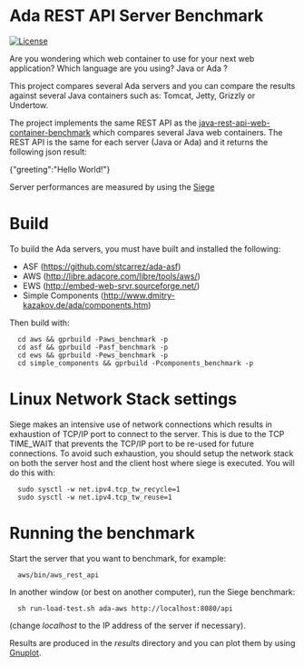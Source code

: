 # Ada REST API Server Benchmark

[![License](http://img.shields.io/badge/license-APACHE2-blue.svg)](LICENSE)

Are you wondering which web container to use for your next web application?
Which language are you using? Java or Ada ?

This project compares several Ada servers and you can compare the results
against several Java containers such as: Tomcat, Jetty, Grizzly or Undertow.

The project implements the same REST API as the
[java-rest-api-web-container-benchmark](https://github.com/arcadius/java-rest-api-web-container-benchmark)
which compares several Java web containers.  The REST API is the same for each
server (Java or Ada) and it returns the following json result:

  {"greeting":"Hello World!"}

Server performances are measured by using the [Siege](https://www.joedog.org/)

# Build

To build the Ada servers, you must have built and installed the following:

* ASF           (https://github.com/stcarrez/ada-asf)
* AWS      (http://libre.adacore.com/libre/tools/aws/)
* EWS      (http://embed-web-srvr.sourceforge.net/)
* Simple Components (http://www.dmitry-kazakov.de/ada/components.htm)

Then build with:

```
  cd aws && gprbuild -Paws_benchmark -p
  cd asf && gprbuild -Pasf_benchmark -p
  cd ews && gprbuild -Pews_benchmark -p
  cd simple_components && gprbuild -Pcomponents_benchmark -p
```

# Linux Network Stack settings

Siege makes an intensive use of network connections which results in exhaustion of
TCP/IP port to connect to the server.  This is due to the TCP TIME_WAIT that prevents
the TCP/IP port to be re-used for future connections.  To avoid such exhaustion,
you should setup the network stack on both the server host and the client host where
siege is executed.  You will do this with:

```
  sudo sysctl -w net.ipv4.tcp_tw_recycle=1
  sudo sysctl -w net.ipv4.tcp_tw_reuse=1
```

# Running the benchmark

Start the server that you want to benchmark, for example:

```
  aws/bin/aws_rest_api
```

In another window (or best on another computer), run the Siege benchmark:

```
  sh run-load-test.sh ada-aws http://localhost:8080/api
```

(change *localhost* to the IP address of the server if necessary).

Results are produced in the *results* directory and you can plot them
by using [Gnuplot](http://www.gnuplot.info/).

